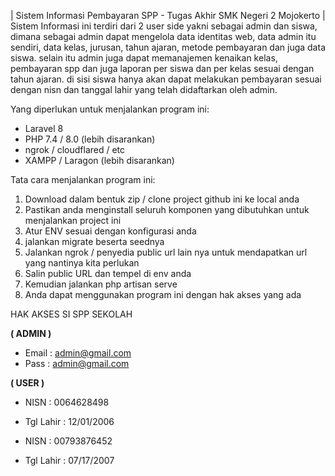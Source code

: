 | Sistem Informasi Pembayaran SPP - Tugas Akhir SMK Negeri 2 Mojokerto |
Sistem Informasi ini terdiri dari 2 user side yakni sebagai admin dan siswa, dimana sebagai admin dapat mengelola data identitas web, data admin itu sendiri, data kelas, jurusan, tahun ajaran, metode pembayaran dan juga data siswa. selain itu admin juga dapat memanajemen kenaikan kelas, pembayaran spp dan juga laporan per siswa dan per kelas sesuai dengan tahun ajaran. di sisi siswa hanya akan dapat melakukan pembayaran sesuai dengan nisn dan tanggal lahir yang telah didaftarkan oleh admin.

Yang diperlukan untuk menjalankan program ini:
- Laravel 8
- PHP 7.4 / 8.0 (lebih disarankan)
- ngrok / cloudflared / etc
- XAMPP / Laragon (lebih disarankan)

Tata cara menjalankan program ini:
1. Download dalam bentuk zip / clone project github ini ke local anda
2. Pastikan anda menginstall seluruh komponen yang dibutuhkan untuk menjalankan project ini
3. Atur ENV sesuai dengan konfigurasi anda
4. jalankan migrate beserta seednya
5. Jalankan ngrok / penyedia public url lain nya untuk mendapatkan url yang nantinya kita perlukan
6. Salin public URL dan tempel di env anda
7. Kemudian jalankan php artisan serve
8. Anda dapat menggunakan program ini dengan hak akses yang ada

HAK AKSES SI SPP SEKOLAH

**( ADMIN )**
- Email : admin@gmail.com
- Pass : admin@gmail.com

**( USER )**
- NISN : 0064628498
- Tgl Lahir : 12/01/2006

- NISN : 00793876452
- Tgl Lahir : 07/17/2007

